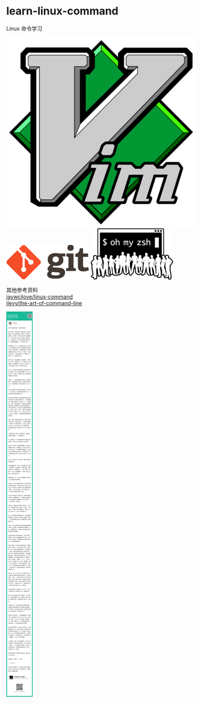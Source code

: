 # learn-linux-command
Linux 命令学习

![](vim.png) ![](git.png) ![](zsh.png)

其他参考资料  
[jaywcjlove/linux-command](https://github.com/jaywcjlove/linux-command/blob/master/README.md)  
[jlevy/the-art-of-command-line](https://github.com/jlevy/the-art-of-command-line)  

![](https://raw.githubusercontent.com/JamesHopbourn/learn-linux-command/master/others/自学计算机知识的一些建议和想法.png)
